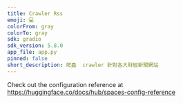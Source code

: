 ```yaml
---
title: Crawler Rss
emoji: 💻
colorFrom: gray
colorTo: gray
sdk: gradio
sdk_version: 5.8.0
app_file: app.py
pinned: false
short_description: 爬蟲  crawler 針對各大財經新聞網站
---
```


Check out the configuration reference at https://huggingface.co/docs/hub/spaces-config-reference
